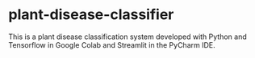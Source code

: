 # plant-disease-classifier

This is a plant disease classification system developed with Python and Tensorflow in Google Colab and Streamlit in the PyCharm IDE. 

